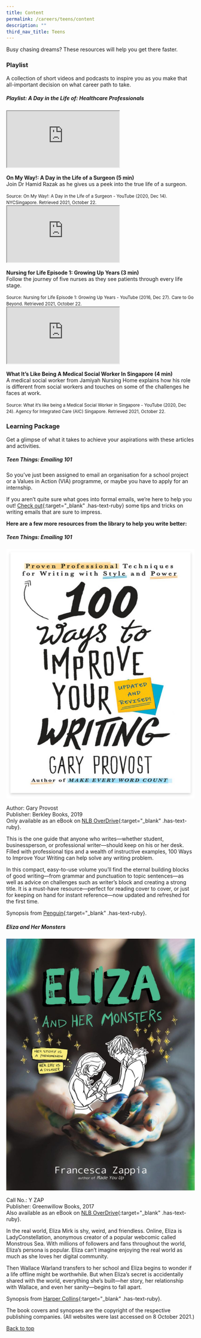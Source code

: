 ```yaml
---
title: Content
permalink: /careers/teens/content
description: ""
third_nav_title: Teens
---
```

Busy chasing dreams? These resources will help you get there faster.

<h3 class="has-text-ruby"><b>Playlist</b></h3>
A collection of short videos and podcasts to inspire you as you make that all-important decision on what career path to take.

<h5 class="has-text-ruby margin--bottom--lg"><b>Playlist: A Day in the Life of: Healthcare Professionals</b></h5>

<div class="row is-multiline margin--bottom--lg">
  <div class="col is-two-fifths">
    <div class="responsive-iframe-container ratio-16by9">
      <iframe class="responsive-iframe" src="https://www.youtube.com/embed/HsrG3INWx_g"></iframe>
    </div>
  </div>
  <div class="col is-three-fifths">
    <p><b class="has-text-ruby">On My Way!: A Day in the Life of a Surgeon (5 min)</b><br>
    Join Dr Hamid Razak as he gives us a peek into the true life of a surgeon.</p>
    <small>Source: On My Way!: A Day in the Life of a Surgeon - YouTube (2020, Dec 14). NYCSingapore. Retrieved 2021, October 22.</small>
  </div>
</div>

<div class="row is-multiline margin--bottom--lg">
  <div class="col is-two-fifths">
    <div class="responsive-iframe-container ratio-16by9">
      <iframe class="responsive-iframe" src="https://www.youtube.com/embed/Xtn0i4P6HaU"></iframe>
    </div>
  </div>
  <div class="col is-three-fifths">
    <p><b class="has-text-ruby">Nursing for Life Episode 1: Growing Up Years (3 min)</b><br>
    Follow the journey of five nurses as they see patients through every life stage.</p>
    <small>Source: Nursing for Life Episode 1: Growing Up Years - YouTube (2016, Dec 27). Care to Go Beyond. Retrieved 2021, October 22.</small>
  </div>
</div>

<div class="row is-multiline margin--bottom--lg">
  <div class="col is-two-fifths">
    <div class="responsive-iframe-container ratio-16by9">
      <iframe class="responsive-iframe" src="https://www.youtube.com/embed/8Lh04f6ENHU"></iframe>
    </div>
  </div>
  <div class="col is-three-fifths">
    <p><b class="has-text-ruby">What It’s Like Being A Medical Social Worker In Singapore (4 min)</b><br>
    A medical social worker from Jamiyah Nursing Home explains how his role is different from social workers and touches on some of the challenges he faces at work.</p>
    <small>Source: What it’s like being a Medical Social Worker in Singapore - YouTube (2020, Dec 24). Agency for Integrated Care (AIC) Singapore. Retrieved 2021, October 22.</small>
  </div>
</div>

<h3 class="has-text-ruby"><b>Learning Package</b></h3>
Get a glimpse of what it takes to achieve your aspirations with these articles and activities.

<h5 class="has-text-ruby margin--bottom--lg"><b>Teen Things: Emailing 101</b></h5>
So you’ve just been assigned to email an organisation for a school project or a Values in Action (VIA) programme, or maybe you have to apply for an internship.

If you aren’t quite sure what goes into formal emails, we’re here to help you out! [Check out](/files/TeenThings-Email101.pdf){:target="_blank" .has-text-ruby} some tips and tricks on writing emails that are sure to impress.

**Here are a few more resources from the library to help you write better:**

<h5 class="has-text-ruby margin--bottom--lg"><b>Teen Things: Emailing 101</b></h5>

<div class="row is-multiline">
  <div class="col is-half">
    <img src="/images/career/teens/cover-teen-things-1.jpg" alt="Teen Things: Emailing 101">
  </div>
</div>

Author: Gary Provost<br>
Publisher: Berkley Books, 2019<br>
Only available as an eBook on [NLB OverDrive](https://nlb.overdrive.com/media/4264951){:target="_blank" .has-text-ruby}.

This is the one guide that anyone who writes—whether student, businessperson, or professional writer—should keep on his or her desk. Filled with professional tips and a wealth of instructive examples, 100 Ways to Improve Your Writing can help solve any writing problem.

In this compact, easy-to-use volume you’ll find the eternal building blocks of good writing—from grammar and punctuation to topic sentences—as well as advice on challenges such as writer’s block and creating a strong title. It is a must-have resource—perfect for reading cover to cover, or just for keeping on hand for instant reference—now updated and refreshed for the first time.

Synopsis from [Penguin](https://www.penguin.com.au/){:target="_blank" .has-text-ruby}.

<h5 class="has-text-ruby margin--bottom--lg"><b>Eliza and Her Monsters</b></h5>

<div class="row is-multiline">
  <div class="col is-half">
    <img src="/images/career/teens/cover-eliza-and-her-monster-1.jpg" alt="Eliza and Her Monsters">
  </div>
</div>

Call No.: Y ZAP<br>
Publisher: Greenwillow Books, 2017<br>
Also available as an eBook on [NLB OverDrive](https://nlb.overdrive.com/library/teens/media/2948046){:target="_blank" .has-text-ruby}.

In the real world, Eliza Mirk is shy, weird, and friendless. Online, Eliza is LadyConstellation, anonymous creator of a popular webcomic called Monstrous Sea. With millions of followers and fans throughout the world, Eliza’s persona is popular. Eliza can’t imagine enjoying the real world as much as she loves her digital community.

Then Wallace Warland transfers to her school and Eliza begins to wonder if a life offline might be worthwhile. But when Eliza’s secret is accidentally shared with the world, everything she’s built—her story, her relationship with Wallace, and even her sanity—begins to fall apart.

Synopsis from [Harper Collins](https://www.harpercollins.com/){:target="_blank" .has-text-ruby}.

The book covers and synopses are the copyright of the respective publishing companies. (All websites were last accessed on 8 October 2021.)

<p class="has-text-right margin--top--xl"><a href="#main-content" class="has-text-ruby">Back to top</a></p>